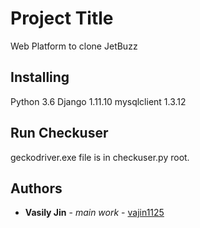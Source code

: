 # Project Title

Web Platform to clone JetBuzz

## Installing

Python 3.6
Django 1.11.10
mysqlclient 1.3.12

## Run Checkuser 

geckodriver.exe file is in checkuser.py root.

## Authors

* **Vasily Jin** - *main work* - [vajin1125](https://github.com/vajin1125)
